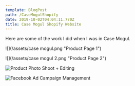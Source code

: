 ```yaml
---
template: BlogPost
path: /CaseMogulShopify
date: 2019-10-02T04:04:11.770Z
title: Case Mogul Shopify Website
---
```

Here are some of the work I did when I was in Case Mogul.

![](/assets/case mogul.png "Product Page 1")

![](/assets/case mogul 2.png "Product Page 2")

![](/assets/DSC_0121.JPG "Product Photo Shoot + Editing")

![](/assets/ad.jpg "Facebook Ad Campaign Management")
